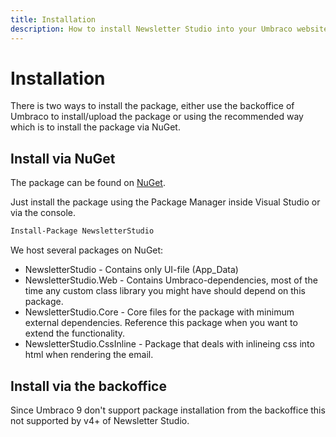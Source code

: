 ```yaml
---
title: Installation
description: How to install Newsletter Studio into your Umbraco website.
---
```

# Installation
There is two ways to install the package, either use the backoffice of Umbraco to install/upload the package or using the recommended way which is to install the package via NuGet. 

## Install via NuGet
The package can be found on [NuGet](https://www.nuget.org/packages/NewsletterStudio/).

Just install the package using the Package Manager inside Visual Studio or via the console.

```xml
Install-Package NewsletterStudio
```

We host several packages on NuGet:

* NewsletterStudio - Contains only UI-file (App_Data)
* NewsletterStudio.Web - Contains Umbraco-dependencies, most of the time any custom class library you might have should depend on this package.
* NewsletterStudio.Core - Core files for the package with minimum external dependencies. Reference this package when you want to extend the functionality.
* NewsletterStudio.CssInline - Package that deals with inlineing css into html when rendering the email.

## Install via the backoffice
Since Umbraco 9 don't support package installation from the backoffice this not supported by v4+ of Newsletter Studio.

